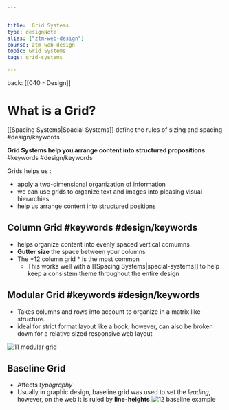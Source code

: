 ```yaml
---


title:  Grid Systems
type: designNote
alias: ["ztm-web-design"]
course: ztm-web-design
topic: Grid Systems
tags: grid-systems

---
```

back: [[040 - Design]]



# What is a Grid?

[[Spacing Systems|Spacial Systems]] define the rules of sizing and spacing #design/keywords 

**Grid Systems help you arrange content into structured propositions** #keywords #design/keywords


Grids helps us :
- apply a two-dimensional organization of information
- we can use grids to organize text and images into pleasing visual hierarchies.
- help us arrange content into structured positions

## Column Grid #keywords #design/keywords 

- helps organize content into evenly spaced vertical comumns
- **Gutter size** the space between your columns
- The *12 column grid * is the most common
	- This works well with a [[Spacing Systems|spacial-systems]] to help keep a consistem theme throughout the entire design


## Modular Grid #keywords #design/keywords 

- Takes columns and rows into account to organize in a matrix like structure.
- ideal for strict format layout like a book; however, can also be broken down for a relative sized responsive web layout

![11 modular grid](https://images.ctfassets.net/7jw9uvgmirvi/2DyM6NqHuNxSugektqfAch/a6d12202806caa6a3421950103b20de0/11_modular_grid.png)


## Baseline Grid

- Affects *typography*
- Usually in graphic design, baseline grid was used to set the *leading*, however, on the web it is ruled by **line-heights**
![12 baseline example](https://images.ctfassets.net/7jw9uvgmirvi/6o0NemmbjCPAnniv20AbqF/eba0ca1d975b0032658864377a04af90/12_baseline_example.png)